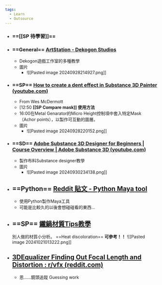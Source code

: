 ```yaml
---
tags:
  - Learn
  - Outsource
---
```

- ### ==[[SP 待學習]]==

- ### ==General== [ArtStation - Dekogon Studios](https://www.artstation.com/learning/instructors/dekogon-studios)
	- Dekogon遊戲工作室的多種教學
	- 圖片
		-  ![[Pasted image 20240928214927.png]]


- ### ==SP== [How to create a dent effect in Substance 3D Painter (youtube.com)](https://www.youtube.com/watch?v=Ml1iSGVMak4)
	- From Wes McDermott
	- [12:50 **[[SP Compare mask]] 使用方法**
	- 16:00在Metal Genarator的Micro Height控制項中套入特定Mask（Achor points），以製作可互動的圖層。
	- 圖片
		- ![[Pasted image 20240928220152.png]]


- ### ==SD== [Adobe Substance 3D Designer for Beginners | Course Overview | Adobe Substance 3D (youtube.com)](https://www.youtube.com/watch?v=At3FoFcuN6k&list=PLB0wXHrWAmCxBw92VSRjqsbqYXgkF8puC)
	- 製作布料Substance designer教學
	- 圖片
		- ![[Pasted image 20240930234138.png]]


- ## ==Python== [Reddit 貼文 - Python Maya tool](https://www.reddit.com/r/Maya/comments/nxd66k/hey_guys_i_want_to_learn_python_for_creating/)
	- 使用Python製作Maya工具
	- 可能是比較久的以後會想碰碰看的東西…


- ## ==SP== [鐵鍋材質Tips教學](https://youtu.be/_qirDRMN1WI?si=_-4jyHPcqFa5zicF)
	別人做的材質小分析。
	==Heat discoloration== **可參考！！**
	![[Pasted image 20241021013222.png]]


- ## [3DEqualizer Finding Out Focal Length and Distortion : r/vfx (reddit.com)](https://www.reddit.com/r/vfx/comments/13ktju3/3dequalizer_finding_out_focal_length_and/)
	- 恩……鏡頭追蹤 Guessing work